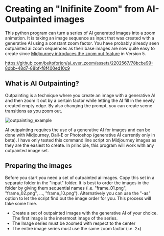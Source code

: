 # Creating an "Inifinite Zoom" from AI-Outpainted images
This python program can turn a series of AI generated images into a zoom animation. It is taking an image sequence as input that was created
with a generative AI using a constant zoom factor. You have probably already seen outpainted ai zoom sequences as their base images are now 
quite easy to create since [Midjourney introduces the zoom out feature](https://docs.midjourney.com/docs/zoom-out) in Version 5.

https://github.com/beltoforion/ai_ever_zoom/assets/2202567/78bcbe99-8dbb-48d7-88bf-f8f400ed10c9

## What is AI Outpainting?
Outpainting is a technique where you create an image with a generative AI and then zoom it out by a certain factor while letting the AI 
fill in the newly created empty edge. By also changing the prompt, you can create scene transitions as you zoom out.

![outpainting_example](https://github.com/beltoforion/ai_ever_zoom/assets/2202567/206d4f06-6a9b-4b9b-8377-131a319d2457)

AI outpainting requires the use of a generative AI for images and can be done with Midjourney, Dall-E or Photoshop 
(generative AI currently only in beta). I have only tested this command line script on Midjourney images as they are 
the easiest to create. In principle, this program will work with any outpainted image set.

## Preparing the images
Before you start you need a set of outpainted ai images. Copy this set in a separate folder in the "input" folder. It is best 
to order the images in the folder by giving them sequential names (i.e. "frame_01.png", "frame_02.png", ..., "frame_10.png").
Alternatively you can use the "-as" option to let the script find out the image order for you. This process will take some time.

* Create a set of outpainted images with the generative AI of your choice. The first image is the innermost image of the series.
* The Image series must be zoomed with respect to the center
* The entire image series must use the same zoom factor (i.e. 2x)


